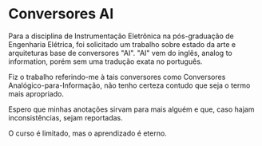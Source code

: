 # Conversores AI

Para a disciplina de Instrumentação Eletrônica na pós-graduação de Engenharia Elétrica, foi solicitado um trabalho sobre estado da arte e arquiteturas base de conversores "AI". "AI" vem do inglês, analog to information, porém sem uma tradução exata no português. 

Fiz o trabalho referindo-me à tais conversores como Conversores Analógico-para-Informação, não tenho certeza contudo que seja o termo mais apropriado. 

Espero que minhas anotações sirvam para mais alguém e que, caso hajam inconsistências, sejam reportadas. 

O curso é limitado, mas o aprendizado é eterno. 
